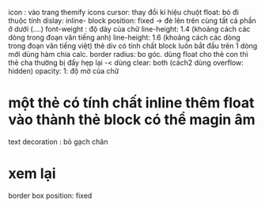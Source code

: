 icon : vào trang themify icons
cursor: thay đổi kí hiệu chuột 
float: bỏ đi thuộc tính dislay: inline- block
position: fixed -> đè lên trên cùng tất cả phần ở dưới (....)
font-weight : độ dày của chữ
line-height: 1.4 (khoảng cách các dòng trong đoạn văn tiếng anh)
line-height: 1.6 (khoảng cách các dòng trong đoạn văn tiếng việt)
thẻ div có tính chất block luôn bắt đầu trên 1 dòng mới
dùng hàm chia calc.
border radius: bo góc.
dùng float cho thẻ con thì thẻ cha thường bị đẩy hẹp lại -< dùng clear: both (cách2 dùng overflow: hidden)
opacity: 1: độ mờ của chữ
# một thẻ có tính chất inline thêm float vào thành thẻ block có thể magin âm
text decoration : bỏ gạch chân






# xem lại
border box
position: fixed